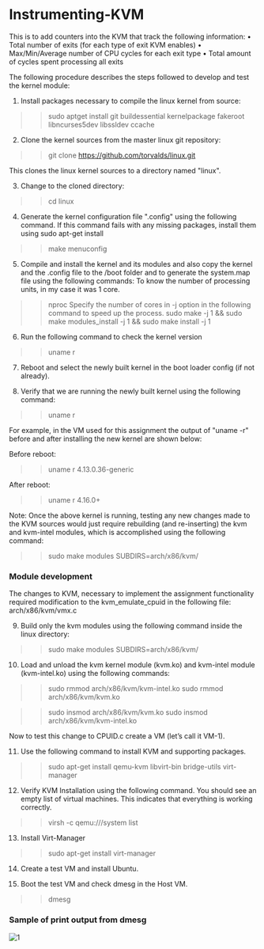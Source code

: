 # Instrumenting-KVM

This is to add counters into the KVM that track the following information:
• Total number of exits (for each type of exit KVM enables)
• Max/Min/Average number of CPU cycles for each exit type
• Total amount of cycles spent processing all exits

The following procedure describes the steps followed to develop and test the kernel module:
1)	Install packages necessary to compile the linux kernel from source:
>> sudo apt­get install git build­essential kernel­package fakeroot libncurses5­dev libssl­dev ccache

2)	Clone the kernel sources from the master linux git repository:
>> git clone https://github.com/torvalds/linux.git

This clones the linux kernel sources to a directory named "linux".

3)	Change to the cloned directory:
>> cd linux

4)	Generate the kernel configuration file ".config" using the following command. If this command fails with any missing packages, install them using sudo apt-get install <package name>
>> make menuconfig
  
5)	Compile and install the kernel and its modules and also copy the kernel and the .config file to the /boot folder and to generate the system.map file using the following commands:
To know the number of processing units, in my case it was 1 core.
>> nproc
 Specify the number of cores in -j option in the following command to speed up the process.
>> sudo make -j 1 && sudo make modules_install -j 1 && sudo make install -j 1

6)	Run the following command to check the kernel version
>> uname ­r

7)	Reboot and select the newly built kernel in the boot loader config (if not already).

8)	Verify that we are running the newly built kernel using the following command:
>> uname ­r

For example, in the VM used for this assignment the output of "uname -r" before and after installing the new kernel are shown below:

Before reboot:
>> uname ­r
4.13.0.36-generic

After reboot:
>> uname ­r 
4.16.0+

Note: Once the above kernel is running, testing any new changes made to the KVM sources would just require rebuilding (and re-inserting) the kvm and kvm-intel modules, which is accomplished using the following command:

>> sudo make modules SUBDIRS=arch/x86/kvm/

### Module development
The changes to KVM, necessary to implement the assignment functionality required modification to the kvm_emulate_cpuid in the following file:
arch/x86/kvm/vmx.c

9)	Build only the kvm modules using the following command inside the linux directory:
>> sudo make modules SUBDIRS=arch/x86/kvm/

10)	Load and unload the kvm kernel module (kvm.ko) and kvm-intel module (kvm-intel.ko) using the following commands:
>> sudo rmmod arch/x86/kvm/kvm-intel.ko
>> sudo rmmod arch/x86/kvm/kvm.ko

>> sudo insmod arch/x86/kvm/kvm.ko
>> sudo insmod arch/x86/kvm/kvm-intel.ko

Now to test this change to CPUID.c create a VM (let’s call it VM-1).

11)	Use the following command to install KVM and supporting packages.
>> sudo apt-get install qemu-kvm libvirt-bin bridge-utils virt-manager

12)	Verify KVM Installation using the following command. You should see an empty list of virtual machines. This indicates that everything is working correctly.
>> virsh -c qemu:///system list

13)	Install Virt-Manager
>> sudo apt-get install virt-manager

14)	Create a test VM and install Ubuntu.

15)	Boot the test VM and check dmesg in the Host VM.
>> dmesg

### Sample of print output from dmesg

![1](https://user-images.githubusercontent.com/25673997/51422608-3b7a5d80-1b66-11e9-9ced-7ff97c330fbd.png)
